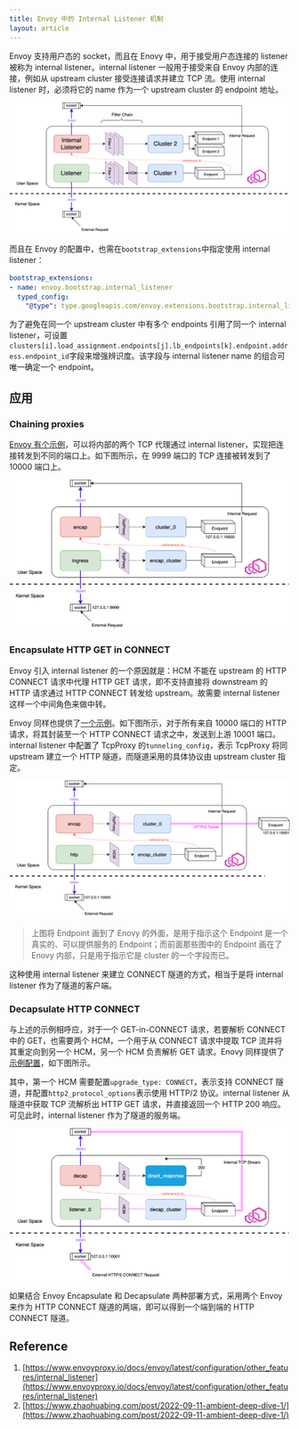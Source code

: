 ```yaml
---
title: Envoy 中的 Internal Listener 机制
layout: article
---
```


Envoy 支持用户态的 socket，而且在 Enovy 中，用于接受用户态连接的 listener 被称为 internal listener。internal listener 一般用于接受来自 Envoy 内部的连接，例如从 upstream cluster 接受连接请求并建立 TCP 流。使用 internal listener 时，必须将它的 name 作为一个 upstream cluster 的 endpoint 地址。

![envoy-il-base](https://raw.githubusercontent.com/shawnh2/shawnh2.github.io/master/_posts/img/2023-05-25/envoy-il-base.png)

<!--more-->

而且在 Envoy 的配置中，也需在`bootstrap_extensions`中指定使用 internal listener：
```yaml
bootstrap_extensions:
- name: envoy.bootstrap.internal_listener
  typed_config:
    "@type": type.googleapis.com/envoy.extensions.bootstrap.internal_listener.v3.InternalListener
```
为了避免在同一个 upstream cluster 中有多个 endpoints 引用了同一个 internal listener，可设置`clusters[i].load_assignment.endpoints[j].lb_endpoints[k].endpoint.address.endpoint_id`字段来增强辨识度。该字段与 internal listener name 的组合可唯一确定一个 endpoint。
## 应用
### Chaining proxies
[Envoy 有个示例](https://github.com/envoyproxy/envoy/blob/c2ae2211196a48b12d2e36d00c6c2889ae2f434a/configs/internal_listener_proxy.yaml)，可以将内部的两个 TCP 代理通过 internal listener，实现把连接转发到不同的端口上。如下图所示，在 9999 端口的 TCP 连接被转发到了 10000 端口上。

![envoy-il-chain-proxy](https://raw.githubusercontent.com/shawnh2/shawnh2.github.io/master/_posts/img/2023-05-25/envoy-il-chain-proxy.png)
### Encapsulate HTTP GET in CONNECT
Envoy 引入 internal listener 的一个原因就是：HCM 不能在 upstream 的 HTTP CONNECT 请求中代理  HTTP GET 请求，即不支持直接将 downstream 的 HTTP 请求通过 HTTP CONNECT 转发给 upstream。故需要 internal listener 这样一个中间角色来做中转。

Envoy 同样也提供了[一个示例](https://github.com/envoyproxy/envoy/blob/c2ae2211196a48b12d2e36d00c6c2889ae2f434a/configs/encapsulate_http_in_http2_connect.yaml)。如下图所示，对于所有来自 10000 端口的 HTTP 请求，将其封装至一个 HTTP CONNECT 请求之中，发送到上游 10001 端口。internal listener 中配置了 TcpProxy 的`tunneling_config`，表示 TcpProxy 将同 upstream 建立一个 HTTP 隧道，而隧道采用的具体协议由 upstream cluster 指定。

![envoy-il-encap](https://raw.githubusercontent.com/shawnh2/shawnh2.github.io/master/_posts/img/2023-05-25/envoy-il-encap.png)

> 上图将 Endpoint 画到了 Enovy 的外面，是用于指示这个 Endpoint 是一个真实的、可以提供服务的 Endpoint；而前面那些图中的 Endpoint 画在了 Enovy 内部，只是用于指示它是 cluster 的一个字段而已。

这种使用 internal listener 来建立 CONNECT 隧道的方式，相当于是将 internal listener 作为了隧道的客户端。
### Decapsulate HTTP CONNECT
与上述的示例相呼应，对于一个 GET-in-CONNECT 请求，若要解析 CONNECT 中的 GET，也需要两个 HCM，一个用于从 CONNECT 请求中提取 TCP 流并将其重定向到另一个 HCM，另一个 HCM 负责解析 GET 请求。Enovy 同样提供了[示例配置](https://github.com/envoyproxy/envoy/blob/5b270c2f2a14ea4eac609bf855edcb8c051c2a39/configs/terminate_http_in_http2_connect.yaml)，如下图所示。

其中，第一个 HCM 需要配置`upgrade_type: CONNECT`，表示支持 CONNECT 隧道，并配置`http2_protocol_options`表示使用 HTTP/2 协议。internal listener 从隧道中获取 TCP 流解析出 HTTP GET 请求，并直接返回一个 HTTP 200 响应。可见此时，internal listener 作为了隧道的服务端。

![envoy-il-decap](https://raw.githubusercontent.com/shawnh2/shawnh2.github.io/master/_posts/img/2023-05-25/envoy-il-decap.png)

如果结合 Envoy Encapsulate 和 Decapsulate 两种部署方式，采用两个 Envoy 来作为 HTTP CONNECT 隧道的两端，即可以得到一个端到端的 HTTP CONNECT 隧道。
## Reference

1. [https://www.envoyproxy.io/docs/envoy/latest/configuration/other_features/internal_listener](https://www.envoyproxy.io/docs/envoy/latest/configuration/other_features/internal_listener)
2. [https://www.zhaohuabing.com/post/2022-09-11-ambient-deep-dive-1/](https://www.zhaohuabing.com/post/2022-09-11-ambient-deep-dive-1/)

